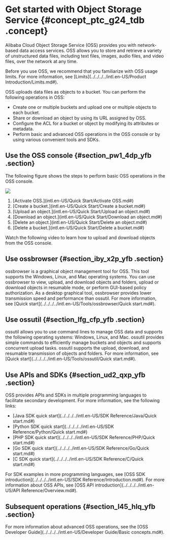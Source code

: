 # Get started with Object Storage Service {#concept_ptc_g24_tdb .concept}

Alibaba Cloud Object Storage Service \(OSS\) provides you with network-based data access services. OSS allows you to store and retrieve a variety of unstructured data files, including text files, images, audio files, and video files, over the network at any time.

Before you use OSS, we recommend that you familiarize with OSS usage limits. For more information, see [Limits](../../../../intl.en-US/Product Introduction/Limits.md#).

OSS uploads data files as objects to a bucket. You can perform the following operations in OSS:

-   Create one or multiple buckets and upload one or multiple objects to each bucket.
-   Share or download an object by using its URL assigned by OSS.
-   Configure the ACL for a bucket or object by modifying its attributes or metadata.
-   Perform basic and advanced OSS operations in the OSS console or by using various convenient tools and SDKs.

## Use the OSS console {#section_pw1_4dp_yfb .section}

The following figure shows the steps to perform basic OSS operations in the OSS console.

![](http://static-aliyun-doc.oss-cn-hangzhou.aliyuncs.com/assets/img/4330/1567416483919_en-US.jpg)

1.  [Activate OSS.](intl.en-US/Quick Start/Activate OSS.md#)
2.  [Create a bucket.](intl.en-US/Quick Start/Create a bucket.md#)
3.  [Upload an object.](intl.en-US/Quick Start/Upload an object.md#)
4.  [Download an object.](intl.en-US/Quick Start/Download an object.md#)
5.  [Delete an object.](intl.en-US/Quick Start/Delete an object.md#)
6.  [Delete a bucket.](intl.en-US/Quick Start/Delete a bucket.md#)

Watch the following video to learn how to upload and download objects from the OSS console.  

## Use ossbrowser {#section_iby_x2p_yfb .section}

ossbrowser is a graphical object management tool for OSS. This tool supports the Windows, Linux, and Mac operating systems. You can use ossbrowser to view, upload, and download objects and folders, upload or download objects in resumable mode, or perform GUI-based policy authorization. As a desktop graphical tool, ossbrowser provides lower transmission speed and performance than ossutil. For more information, see [Quick start](../../../../intl.en-US/Tools/ossbrowser/Quick start.md#).

## Use ossutil {#section_lfg_cfp_yfb .section}

ossutil allows you to use command lines to manage OSS data and supports the following operating systems: Windows, Linux, and Mac. ossutil provides simple commands to efficiently manage buckets and objects and supports concurrent upload tasks. ossutil supports the upload, download, and resumable transmission of objects and folders. For more information, see [Quick start](../../../../intl.en-US/Tools/ossutil/Quick start.md#).

## Use APIs and SDKs {#section_ud2_qxp_yfb .section}

OSS provides APIs and SDKs in multiple programming languages to facilitate secondary development. For more information, see the following links:

-   [Java SDK quick start](../../../../intl.en-US/SDK Reference/Java/Quick start.md#)
-   [Python SDK quick start](../../../../intl.en-US/SDK Reference/Python/Quick start.md#)
-   [PHP SDK quick start](../../../../intl.en-US/SDK Reference/PHP/Quick start.md#)
-   [Go SDK quick start](../../../../intl.en-US/SDK Reference/Go/Quick start.md#)
-   [C SDK quick start](../../../../intl.en-US/SDK Reference/C/Quick start.md#)

For SDK examples in more programming languages, see [OSS SDK introduction](../../../../intl.en-US/SDK Reference/Introduction.md#). For more information about OSS APIs, see [OSS API introduction](../../../../intl.en-US/API Reference/Overview.md#).

## Subsequent operations {#section_l45_hlq_yfb .section}

For more information about advanced OSS operations, see the [OSS Developer Guide](../../../../intl.en-US/Developer Guide/Basic concepts.md#).

